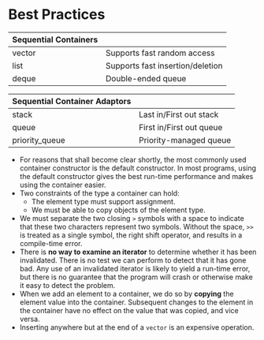 # Best Practices

| Sequential Containers |    |
| :-------------------- | :- |
| vector | Supports fast random access |
| list   | Supports fast insertion/deletion |
| deque  | Double-ended queue |

| Sequential Container Adaptors |    |
| :---------------------------- | :- |
| stack | Last in/First out stack |
| queue | First in/First out queue |
| priority_queue | Priority-managed queue |

- For reasons that shall become clear shortly, the most commonly used container constructor is the default constructor. In most programs, using the default constructor gives the best run-time performance and makes using the container easier.
- Two constraints of the type a container can hold:
  - The element type must support assignment.
  - We must be able to copy objects of the element type.
- We must separate the two closing `>` symbols with a space to indicate that these two characters represent two symbols. Without the space, `>>` is treated as a single symbol, the right shift operator, and results in a compile-time error.
- There is **no way to examine an iterator** to determine whether it has been invalidated. There is no test we can perform to detect that it has gone bad. Any use of an invalidated iterator is likely to yield a run-time error, but there is no guarantee that the program will crash or otherwise make it easy to detect the problem.
- When we add an element to a container, we do so by **copying** the element value into the container. Subsequent changes to the element in the container have no effect on the value that was copied, and vice versa.
- Inserting anywhere but at the end of a `vector` is an expensive operation.